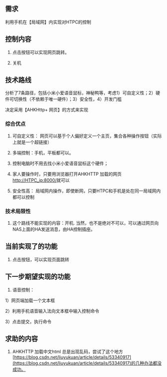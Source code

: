 

## 需求

利用手机在【局域网】内实现对HTPC的控制

## 控制内容

1. 点击按钮可以实现网页跳转。

2. 关机


## 技术路线

分析了7条路径，包括小米小爱语音鼠标，神秘鸭等，考虑1）可自定义性；2）硬件可切换性（不依赖于唯一硬件）；3）安全性，4）开发门槛

决定采用【AHKHttp+ 网页】的方式来实现

### 综合优点

1. 可自定义性： 网页可以基于个人偏好定义一个主页，集合各种操作按钮（实际上就是一个超链接）

2. 多端控制：手机，平板都可以。

1. 控制电脑时不用去找小米小爱语音鼠标这个硬件；

2. 家人要操作时，只要用浏览器打开AHKHTTP 加载的网页[http://HTPC_ip:8000/](http://HTPC_ip:8000/)就可以

3. 安全性高： 局域网内操作，即使断网，只要HTPC和手机是处在同一局域网内都可以控制
### 技术局限性
1. 这个路线不能实现的内容：开机.
当然，也不是绝对不可以，可以通过网页向NAS上面的HA发送消息，由HA控制插座。


## 当前实现了的功能

1. 点击按钮，可以实现页面跳转

## 下一步期望实现的功能

1. 语音控制：

1）网页端加载一个文本框

2）利用手机语音输入法向文本框中输入控制命令

3）点击提交，执行命令

## 求助的内容

1. AHKHTTP 加载中文html 总是出现乱码，尝试了这个地方[https://blog.csdn.net/liuyukuan/article/details/53340917](https://blog.csdn.net/liuyukuan/article/details/53340917)的几种办法都没成功。
